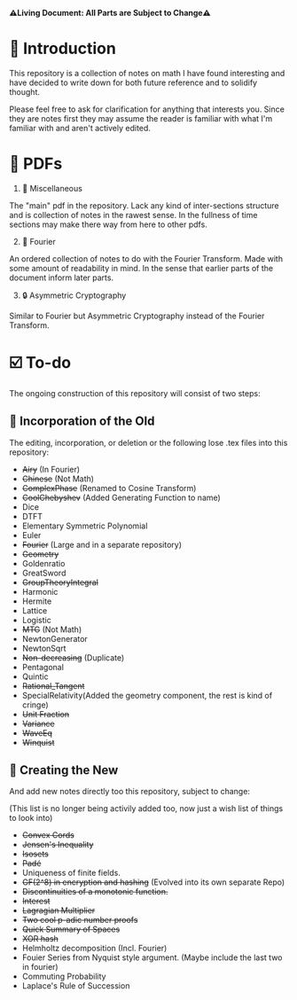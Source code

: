 **:warning:Living Document: All Parts are Subject to Change:warning:**
# :wave: Introduction
This repository is a collection of notes on math I have found interesting and have decided to write down for both future reference and to solidify thought.

Please feel free to ask for clarification for anything that interests you.
Since they are notes first they may assume the reader is familiar with what I'm familiar with and aren't actively edited. 

# :notebook: PDFs
1. :game_die: Miscellaneous

The "main" pdf in the repository.
Lack any kind of inter-sections structure and is collection of notes in the rawest sense.
In the fullness of time sections may make there way from here to other pdfs.

2. :ocean: Fourier

An ordered collection of notes to do with the Fourier Transform.
Made with some amount of readability in mind.
In the sense that earlier parts of the document inform later parts.

3. :lock: Asymmetric Cryptography

Similar to Fourier but Asymmetric Cryptography instead of the Fourier Transform.

# :ballot_box_with_check: To-do
The ongoing construction of this repository will consist of two steps:

## :deciduous_tree: Incorporation of the Old
The editing, incorporation, or deletion or the following lose .tex files into this repository:
- ~~Airy~~ (In Fourier)
- ~~Chinese~~ (Not Math)
- ~~ComplexPhase~~ (Renamed to Cosine Transform)
- ~~CoolChebyshev~~ (Added Generating Function to name)
- Dice
- DTFT
- Elementary Symmetric Polynomial
- Euler
- ~~Fourier~~ (Large and in a separate repository)
- ~~Geometry~~
- Goldenratio
- GreatSword
- ~~GroupTheoryIntegral~~
- Harmonic
- Hermite
- Lattice
- Logistic
- ~~MTG~~ (Not Math)
- NewtonGenerator
- NewtonSqrt
- ~~Non-decreasing~~ (Duplicate)
- Pentagonal
- Quintic
- ~~Rational_Tangent~~
- SpecialRelativity(Added the geometry component, the rest is kind of cringe)
- ~~Unit Fraction~~
- ~~Variance~~
- ~~WaveEq~~
- ~~Winquist~~

## :seedling: Creating the New
And add new notes directly too this repository, subject to change:

(This list is no longer being activily added too, now just a wish list of things to look into)
- ~~Convex Cords~~
- ~~Jensen's Inequality~~
- ~~Isosets~~
- ~~Padé~~
- Uniqueness of finite fields.
- ~~GF(2^8) in encryption and hashing~~ (Evolved into its own separate Repo)
- ~~Discontinuities of a monotonic function.~~
- ~~Interest~~
- ~~Lagragian Multiplier~~
- ~~Two cool p-adic number proofs~~
- ~~Quick Summary of Spaces~~
- ~~XOR hash~~
- Helmholtz decomposition (Incl. Fourier)
- Fouier Series from Nyquist style argument. (Maybe include the last two in fourier)
- Commuting Probability
- Laplace's Rule of Succession
